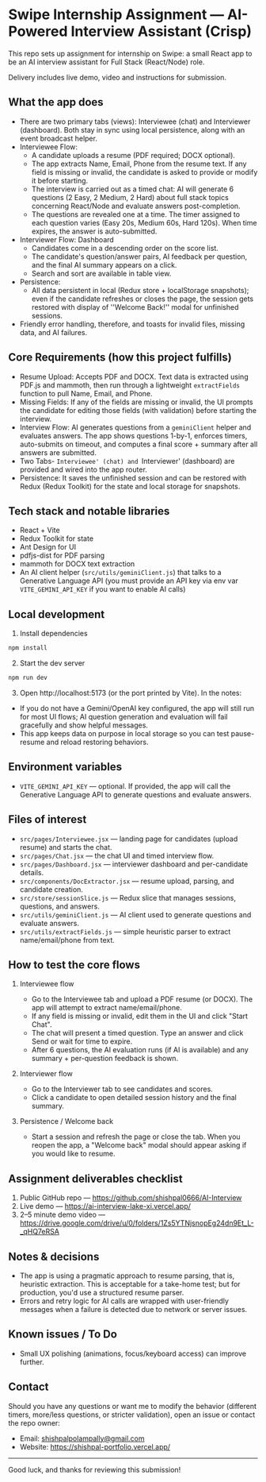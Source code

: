 # Swipe Internship Assignment — AI-Powered Interview Assistant (Crisp)

This repo sets up assignment for internship on Swipe: a small React app to be an AI interview assistant for Full Stack (React/Node) role.

Delivery includes live demo, video and instructions for submission.

## What the app does
- There are two primary tabs (views): Interviewee (chat) and Interviewer (dashboard). Both stay in sync using local persistence, along with an event broadcast helper.
- Interviewee Flow:
  - A candidate uploads a resume (PDF required; DOCX optional).
  - The app extracts Name, Email, Phone from the resume text. If any field is missing or invalid, the candidate is asked to provide or modify it before starting.
  - The interview is carried out as a timed chat: AI will generate 6 questions (2 Easy, 2 Medium, 2 Hard) about full stack topics concerning React/Node and evaluate answers post-completion. 
  - The questions are revealed one at a time. The timer assigned to each question varies (Easy 20s, Medium 60s, Hard 120s). When time expires, the answer is auto-submitted.
- Interviewer Flow: Dashboard
  - Candidates come in a descending order on the score list.
  - The candidate's question/answer pairs, AI feedback per question, and the final AI summary appears on a click. 
  - Search and sort are available in table view.
- Persistence: 
  - All data persistent in local (Redux store + localStorage snapshots); even if the candidate refreshes or closes the page, the session gets restored with display of ''Welcome Back!'' modal for unfinished sessions. 
- Friendly error handling, therefore, and toasts for invalid files, missing data, and AI failures. 

## Core Requirements (how this project fulfills) 

- Resume Upload: Accepts PDF and DOCX. Text data is extracted using PDF.js and mammoth, then run through a lightweight `extractFields` function to pull Name, Email, and Phone.
- Missing Fields: If any of the fields are missing or invalid, the UI prompts the candidate for editing those fields (with validation) before starting the interview.
- Interview Flow: AI generates questions from a `geminiClient` helper and evaluates answers. The app shows questions 1-by-1, enforces timers, auto-submits on timeout, and computes a final score + summary after all answers are submitted.
- Two Tabs- `Interviewee' (chat) and `Interviewer' (dashboard) are provided and wired into the app router.
- Persistence: It saves the unfinished session and can be restored with Redux (Redux Toolkit) for the state and local storage for snapshots.

## Tech stack and notable libraries

- React + Vite
- Redux Toolkit for state
- Ant Design for UI
- pdfjs-dist for PDF parsing
- mammoth for DOCX text extraction
- An AI client helper (`src/utils/geminiClient.js`) that talks to a Generative Language API (you must provide an API key via env var `VITE_GEMINI_API_KEY` if you want to enable AI calls)

## Local development

1. Install dependencies

```bash
npm install
```

2. Start the dev server

```bash
npm run dev
```

3. Open http://localhost:5173 (or the port printed by Vite).
In the notes: 
- If you do not have a Gemini/OpenAI key configured, the app will still run for most UI flows; AI question generation and evaluation will fail gracefully and show helpful messages. 
- This app keeps data on purpose in local storage so you can test pause-resume and reload restoring behaviors.

## Environment variables

- `VITE_GEMINI_API_KEY` — optional. If provided, the app will call the Generative Language API to generate questions and evaluate answers.

## Files of interest

- `src/pages/Interviewee.jsx` — landing page for candidates (upload resume) and starts the chat.
- `src/pages/Chat.jsx` — the chat UI and timed interview flow.
- `src/pages/Dashboard.jsx` — interviewer dashboard and per-candidate details.
- `src/components/DocExtractor.jsx` — resume upload, parsing, and candidate creation.
- `src/store/sessionSlice.js` — Redux slice that manages sessions, questions, and answers.
- `src/utils/geminiClient.js` — AI client used to generate questions and evaluate answers.
- `src/utils/extractFields.js` — simple heuristic parser to extract name/email/phone from text.

## How to test the core flows

1. Interviewee flow
   - Go to the Interviewee tab and upload a PDF resume (or DOCX). The app will attempt to extract name/email/phone.
   - If any field is missing or invalid, edit them in the UI and click "Start Chat".
   - The chat will present a timed question. Type an answer and click Send or wait for time to expire.
   - After 6 questions, the AI evaluation runs (if AI is available) and any summary + per-question feedback is shown.

2. Interviewer flow
   - Go to the Interviewer tab to see candidates and scores.
   - Click a candidate to open detailed session history and the final summary.

3. Persistence / Welcome back
   - Start a session and refresh the page or close the tab. When you reopen the app, a "Welcome back" modal should appear asking if you would like to resume.

## Assignment deliverables checklist

1. Public GitHub repo — https://github.com/shishpal0666/AI-Interview
2. Live demo — https://ai-interview-lake-xi.vercel.app/
3. 2–5 minute demo video — https://drive.google.com/drive/u/0/folders/1Zs5YTNjsnopEg24dn9Et_L-_qHQ7eRSA

## Notes & decisions 

- The app is using a pragmatic approach to resume parsing, that is, heuristic extraction. This is acceptable for a take-home test; but for production, you'd use a structured resume parser. 
- Errors and retry logic for AI calls are wrapped with user-friendly messages when a failure is detected due to network or server issues.

## Known issues / To Do 

- Small UX polishing (animations, focus/keyboard access) can improve further. 

## Contact

Should you have any questions or want me to modify the behavior (different timers, more/less questions, or stricter validation), open an issue or contact the repo owner:

- Email: shishpalpolampally@gmail.com
- Website: https://shishpal-portfolio.vercel.app/

---

Good luck, and thanks for reviewing this submission!
